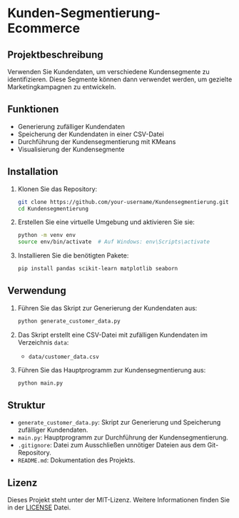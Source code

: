 # Kunden-Segmentierung-Ecommerce

## Projektbeschreibung

Verwenden Sie Kundendaten, um verschiedene Kundensegmente zu identifizieren. Diese Segmente können dann verwendet werden, um gezielte Marketingkampagnen zu entwickeln.

## Funktionen

- Generierung zufälliger Kundendaten
- Speicherung der Kundendaten in einer CSV-Datei
- Durchführung der Kundensegmentierung mit KMeans
- Visualisierung der Kundensegmente

## Installation

1. Klonen Sie das Repository:
    ```bash
    git clone https://github.com/your-username/Kundensegmentierung.git
    cd Kundensegmentierung
    ```

2. Erstellen Sie eine virtuelle Umgebung und aktivieren Sie sie:
    ```bash
    python -m venv env
    source env/bin/activate  # Auf Windows: env\Scripts\activate
    ```

3. Installieren Sie die benötigten Pakete:
    ```bash
    pip install pandas scikit-learn matplotlib seaborn
    ```

## Verwendung

1. Führen Sie das Skript zur Generierung der Kundendaten aus:
    ```bash
    python generate_customer_data.py
    ```

2. Das Skript erstellt eine CSV-Datei mit zufälligen Kundendaten im Verzeichnis `data`:
    - `data/customer_data.csv`

3. Führen Sie das Hauptprogramm zur Kundensegmentierung aus:
    ```bash
    python main.py
    ```

## Struktur

- `generate_customer_data.py`: Skript zur Generierung und Speicherung zufälliger Kundendaten.
- `main.py`: Hauptprogramm zur Durchführung der Kundensegmentierung.
- `.gitignore`: Datei zum Ausschließen unnötiger Dateien aus dem Git-Repository.
- `README.md`: Dokumentation des Projekts.

## Lizenz

Dieses Projekt steht unter der MIT-Lizenz. Weitere Informationen finden Sie in der [LICENSE](LICENSE) Datei.
